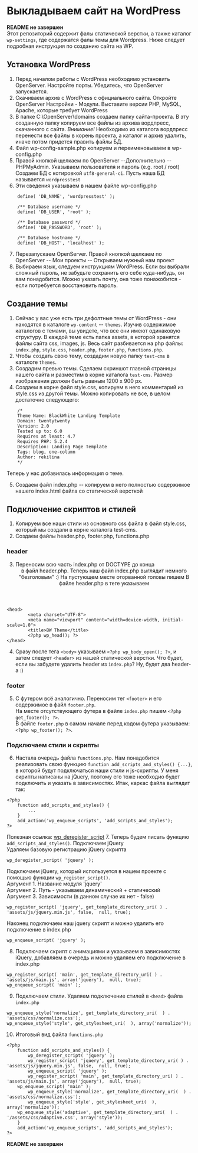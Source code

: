 # Выкладываем сайт на WordPress
**README не завершен**<br>
Этот репозиторий содержит фалы статической верстки, а также каталог `wp-settings`, где содержатся фалы темы для Wordpress.
Ниже следует подробная инструкция по созданию сайта на WP.
## Установка WordPress
1. Перед началом работы с WordPress необходимо установить OpenServer. 
  Настройте порты. Убедитесь, что OpenServer запускается. 
2. Скачиваем архив с WordPress с официального сайта.
  Откройте OpenServer Настройки - Модули. Выставите версии PHP, MySQL, Apache, которые требует WordPress
3. В папке C:\OpenServer\domains создаем папку сайта-проекта. В эту созданную папку копируем все файлы из архива вордпресс, скачанного с сайта. *Внимание!* Необходимо из каталога вордпресс перенести все файлы в корень проекта, а каталог и архив удалить, иначе потом придется править файлы БД.
4. Файл wp-config-sample.php копируем и переименовываем в wp-config.php
5. Правой кнопкой щелкаем по OpenServer --Дополнительно -- PHPMyAdmin. 
  Указываем пользователя и пароль (e.g. root / root)
  Создаем БД с котировкой `utf8-general-ci`. Пусть наша БД называется `wordpresstest`
6. Эти сведения указываем в нашем файле wp-config.php
```
	define( 'DB_NAME', 'wordpresstest' );
	
	/** Database username */
	define( 'DB_USER', 'root' );
	
	/** Database password */
	define( 'DB_PASSWORD', 'root' );
	
	/** Database hostname */
	define( 'DB_HOST', 'localhost' );
```
7. Перезапускаем OpenServer. Правой кнопкой щелкаем по OpenServer -- Мои проекты -- Открываем нужный нам проект
8. Выбираем язык, следуем инструкциям WordPress. Если вы выбрали сложный пароль, не забудьте сохранить его себе куда-нибудь, он вам понадобится. Можно указать почту, она тоже понажобится - если потребуется восстановить пароль.

## Создание темы
1. Сейчас у вас уже есть три дефолтные темы от WordPress - они находятся в каталоге `wp-content` -- `themes`. Изучив содержимое каталогов с темами, вы увидете, что все они имеют одинаковую структуру. В каждой теме есть папка assets, в которой хранятся файлы сайта css, images, js. Весь сайт разбивается на php файлы: `index.php`, `style.css`, `header.php`, `footer.php`, `functions.php`. 
2. Чтобы создать свою тему, создадим новую папку `test-cms` в каталоге `themes`.
3. Создадим превью темы. Сделаем скриншот главной страницы нашего сайта и разместим в корне каталога `test-cms`. Размер изображения должен быть равным 1200 х 900 px.
4. Создаем в корне файл  style.css, копируем в него комментарий из style.css из другой темы. Можно копировать не все, в целом достаточно следующего:
```
	/*
	Theme Name: BlackWhite Landing Template
	Domain: twentytwenty
	Version: 2.0
	Tested up to: 6.0
	Requires at least: 4.7
	Requires PHP: 5.2.4
	Description: Landing Page Template
	Tags: blog, one-column
	Author: rekilina
	*/
```
Теперь у нас добавилась информация о теме.

5. Создаем файл index.php -- копируем в него полностью содержимое нашего index.html файла со статической версткой

## Подключение скриптов и стилей

1. Копируем все наши стили из основного css файла в файл style.css, который мы создали в корне каталога test-cms.
2. Создаем файлы header.php, footer.php, functions.php
### header
3. Переносим всю часть index.php от DOCTYPE до конца <header> в файл header.php.
	Теперь наш файл index.php выглядит немного "безголовым" :) 
	На пустующем месте оторванной головы пишем <?php get_header(); ?>
	В файле header.php в теге <head> указываем <?php wp_head(); ?> 
``` 
<head>
    	<meta charset="UTF-8">
    	<meta name="viewport" content="width=device-width, initial-scale=1.0">
    	<title>BW Theme</title>
    	<?php wp_head(); ?>
</head>
```
4. Сразу после тега `<body>` указываем `<?php wp_body_open(); ?>`, и затем следует `<header>` из нашей статической верстки.
Что будет, если вы забудете удалить header из `index.php`? Ну, будет два header-a :)

### footer
5. С футером всё аналогично. Переносим тег `<footer>` и его содержимое в файл `footer.php`. <br>На месте отсутствующего футера в файле `index.php` пишем `<?php get_footer(); ?>`. <br>В файле `footer.php` в самом начале перед кодом футера указываем: `<?php wp_footer(); ?>`.

### Подключаем стили и скрипты
6. Настала очередь файла `functions.php`. Нам понадобится реализовать свою функцию `function add_scripts_and_styles() {...}`, в которой будут подключаться наши стили и js-скрипты. У меня скрипты написаны на jQuery, поэтому его тоже необходио будет подключить и указать в зависимостях. Итак, каркас файла выглядит так:
```
<?php
	function add_scripts_and_styles() {
		...
	}
	add_action('wp_enqueue_scripts', 'add_scripts_and_styles');
?>
```
Полезная ссылка: [wp_deregister_script](https://wp-kama.ru/function/wp_deregister_script)
7. Теперь будем писать функцию `add_scripts_and_styles()`. Подключаем jQuery<br>
Удаляем базовую регистрацию jQuery скрипта
```
wp_deregister_script( 'jquery' );
```
Подключаем jQuery, который используется в нашем проекте с помощью функции `wp_register_script()`.<br>
Аргумент 1. Название модуля 'jquery'<br>
Аргумент 2. Путь - указываем динамический + статический<br>
Аргумент 3. Зависимости (в данном случае их нет  - false)<br>
```
wp_register_script( 'jquery', get_template_directory_uri( ) . 'assets/js/jquery.min.js', false,  null, true);
```
Наконец подключаем наш jquery скрипт и можно удалить его подключение в index.php
```
wp_enqueue_script( 'jquery' );
```
8. Подключаем скрипт с анимациями и указываем в зависимостях iQuery, добавляем в очередь и можно удаляем его подключение в index.php
```
wp_register_script( 'main', get_template_directory_uri( ) . 'assets/js/main.js', array('jquery'),  null, true);
wp_enqueue_script( 'main' );
```
9. Подключаем стили. Удаляем подключение стилей в `<head>` файла `index.php`
```
wp_enqueue_style('normalize', get_template_directory_uri(  ) . 'assets/css/normalize.css');
wp_enqueue_style('style', get_stylesheet_uri(  ), array('normalize'));
```
10. Итоговый вид файла `functions.php`
```
<?php
    function add_scripts_and_styles() {
        wp_deregister_script( 'jquery' );
        wp_register_script( 'jquery', get_template_directory_uri( ) . 'assets/js/jquery.min.js', false,  null, true);
        wp_enqueue_script( 'jquery' );
        wp_register_script( 'main', get_template_directory_uri( ) . 'assets/js/main.js', array('jquery'),  null, true);
	wp_enqueue_script( 'main' );
        wp_enqueue_style('normalize', get_template_directory_uri(  ) . 'assets/css/normalize.css');
        wp_enqueue_style('style', get_stylesheet_uri(  ), array('normalize'));
	wp_enqueue_style('adaptive', get_template_directory_uri(  ) . '/assets/css/adaptive.css', array('style'));
    }
    add_action('wp_enqueue_scripts', 'add_scripts_and_styles');
?>
```

**README не завершен**


